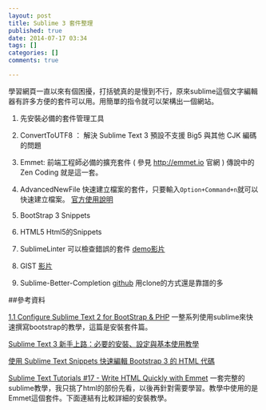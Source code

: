 ```yaml
---
layout: post
title: Sublime 3 套件整理
published: true
date: 2014-07-17 03:34
tags: []
categories: []
comments: true

---
```

學習網頁一直以來有個困擾，打括號真的是慢到不行，原來sublime這個文字編輯器有許多方便的套件可以用。用簡單的指令就可以架構出一個網站。


1. 先安裝必備的套件管理工具

2. ConvertToUTF8 ： 解決 Sublime Text 3 預設不支援 Big5 與其他 CJK 編碼的問題

3. Emmet: 前端工程師必備的擴充套件 ( 參見 http://emmet.io 官網 )
傳說中的 Zen Coding 就是這一套。

4. AdvancedNewFile
快速建立檔案的套件，只要輸入```Option+Command+n```就可以快速建立檔案。
[官方使用說明](https://github.com/skuroda/Sublime-AdvancedNewFile/blob/master/README.md)

5. BootStrap 3 Snippets

6. HTML5
Html5的Snippets

7. SublimeLinter
可以檢查錯誤的套件
[demo影片](https://www.youtube.com/watch?v=Yfy1gkNjjsU)

8. GIST
[影片](https://www.youtube.com/watch?v=jS6MNwPYa9A#t=325)

9. Sublime-Better-Completion
[github](https://github.com/Pleasurazy/Sublime-Better-Completion)
用clone的方式還是靠譜的多


##參考資料

[1.1 Configure Sublime Text 2 for BootStrap & PHP](http://limestrap.blogspot.in/2013/09/11-configure-sublime-text-2.html)
一整系列使用sublime來快速撰寫bootstrap的教學，這篇是安裝套件篇。

[Sublime Text 3 新手上路：必要的安裝、設定與基本使用教學](http://blog.miniasp.com/post/2014/01/07/Useful-tool-Sublime-Text-3-Quick-Start.aspx)

[使用 Sublime Text Snippets 快速編輯 Bootstrap 3 的 HTML 代碼](http://blog.lyhdev.com/2013/10/sublime-text-snippets-bootstrap-3-html.html)

[Sublime Text Tutorials #17 - Write HTML Quickly with Emmet](https://www.youtube.com/watch?v=8n923UBjV9w)
一套完整的sublime教學，我只挑了html的部份先看，以後再針對需要學習。教學中使用的是Emmet這個套件。下面連結有比較詳細的安裝教學。